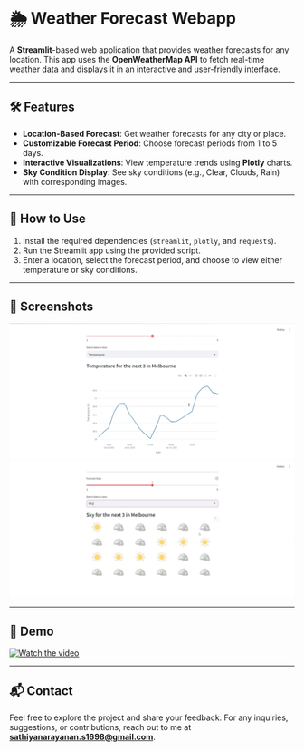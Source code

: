 # 🌦️ Weather Forecast Webapp

A **Streamlit**-based web application that provides weather forecasts for any location. This app uses the **OpenWeatherMap API** to fetch real-time weather data and displays it in an interactive and user-friendly interface.

---

## 🛠️ Features

- **Location-Based Forecast**: Get weather forecasts for any city or place.
- **Customizable Forecast Period**: Choose forecast periods from 1 to 5 days.
- **Interactive Visualizations**: View temperature trends using **Plotly** charts.
- **Sky Condition Display**: See sky conditions (e.g., Clear, Clouds, Rain) with corresponding images.

---

## 🚦 How to Use

1. Install the required dependencies (`streamlit`, `plotly`, and `requests`).
2. Run the Streamlit app using the provided script.
3. Enter a location, select the forecast period, and choose to view either temperature or sky conditions.

---

## 📸 Screenshots

![display1](images/display1.png)
![display2](images/display2.png)

---

## 🎥 Demo

[![Watch the video](https://img.youtube.com/vi/C1S6kzve3xo/0.jpg)](https://youtu.be/C1S6kzve3xo)

---

## 📬 Contact

Feel free to explore the project and share your feedback. For any inquiries, suggestions, or contributions, reach out to me at **sathiyanarayanan.s1698@gmail.com**.
